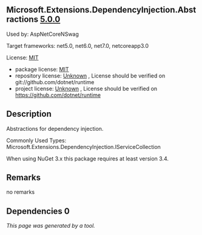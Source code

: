 Microsoft.Extensions.DependencyInjection.Abstractions [5.0.0](https://www.nuget.org/packages/Microsoft.Extensions.DependencyInjection.Abstractions/5.0.0)
--------------------

Used by: AspNetCoreNSwag

Target frameworks: net5.0, net6.0, net7.0, netcoreapp3.0

License: [MIT](../../../../licenses/mit) 

- package license: [MIT](https://licenses.nuget.org/MIT) 
- repository license: [Unknown](git://github.com/dotnet/runtime) , License should be verified on git://github.com/dotnet/runtime
- project license: [Unknown](https://github.com/dotnet/runtime) , License should be verified on https://github.com/dotnet/runtime

Description
-----------
Abstractions for dependency injection.

Commonly Used Types:
Microsoft.Extensions.DependencyInjection.IServiceCollection
 
When using NuGet 3.x this package requires at least version 3.4.

Remarks
-----------
no remarks


Dependencies 0
-----------


*This page was generated by a tool.*